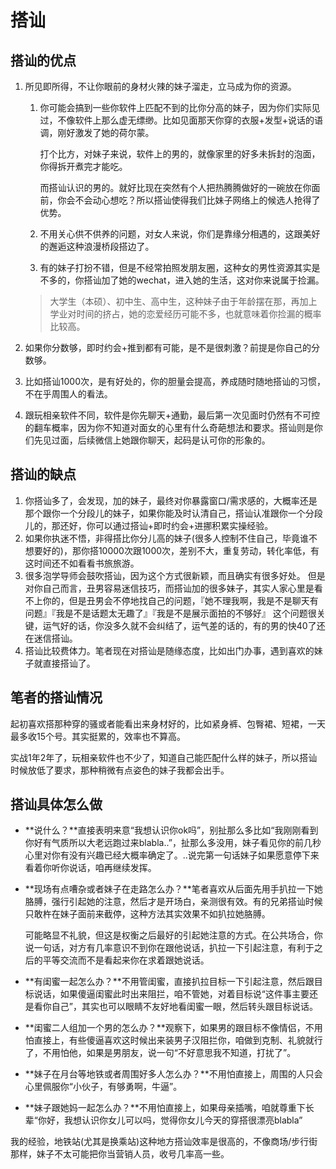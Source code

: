 # 搭讪

## 搭讪的优点

1. 所见即所得，不让你眼前的身材火辣的妹子溜走，立马成为你的资源。
   1. 你可能会搞到一些你软件上匹配不到的比你分高的妹子，因为你们实际见过，不像软件上那么虚无缥缈。比如见面那天你穿的衣服+发型+说话的语调，刚好激发了她的荷尔蒙。

      打个比方，对妹子来说，软件上的男的，就像家里的好多未拆封的泡面，你得拆开煮完才能吃。

      而搭讪认识的男的。就好比现在突然有个人把热腾腾做好的一碗放在你面前，你会不会动心想吃？所以搭讪使得我们比妹子网络上的候选人抢得了优势。
   2. 不用关心供不供养的问题，对女人来说，你们是靠缘分相遇的，这跟美好的邂逅这种浪漫桥段搭边了。
   3. 有的妹子打扮不错，但是不经常拍照发朋友圈，这种女的男性资源其实是不多的，你搭讪加了她的wechat，进入她的生活，这对你来说属于捡漏。
   
   > 大学生（本硕）、初中生、高中生，这种妹子由于年龄摆在那，再加上学业对时间的挤占，她的恋爱经历可能不多，也就意味着你捡漏的概率比较高。
2. 如果你分数够，即时约会+推到都有可能，是不是很刺激？前提是你自己的分数够。
3. 比如搭讪1000次，是有好处的，你的胆量会提高，养成随时随地搭讪的习惯，不在乎周围人的看法。
4. 跟玩相亲软件不同，软件是你先聊天+通勤，最后第一次见面时仍然有不可控的翻车概率，因为你不知道对面女的心里有什么奇葩想法和要求。搭讪则是你们先见过面，后续微信上她跟你聊天，起码是认可你的形象的。

## 搭讪的缺点

1. 你搭讪多了，会发现，加的妹子，最终对你暴露窗口/需求感的，大概率还是那个跟你一个分段儿的妹子，如果你能及时认清自己，搭讪认准跟你一个分段儿的，那还好，你可以通过搭讪+即时约会+进挪积累实操经验。
2. 如果你执迷不悟，非得搭比你分儿高的妹子(很多人控制不住自己，毕竟谁不想要好的)，那你搭10000次跟1000次，差别不大，重复劳动，转化率低，有这时间还不如看看书旅旅游。
3. 很多泡学导师会鼓吹搭讪，因为这个方式很新颖，而且确实有很多好处。
   但是对你自己而言，丑男容易迷信技巧，而搭讪加的很多妹子，其实人家心里是看不上你的，但是丑男会不停地找自己的问题，『她不理我啊，我是不是聊天有问题』『我是不是话题太无趣了』『我是不是展示面拍的不够好』
   这个问题很关键，运气好的话，你没多久就不会纠结了，运气差的话的，有的男的快40了还在迷信搭讪。
4. 搭讪比较费体力。笔者现在对搭讪是随缘态度，比如出门办事，遇到喜欢的妹子就直接搭讪了。

## 笔者的搭讪情况

起初喜欢搭那种穿的骚或者能看出来身材好的，比如紧身裤、包臀裙、短裙，一天最多收15个号。其实挺累的，效率也不算高。

实战1年2年了，玩相亲软件也不少了，知道自己能匹配什么样的妹子，所以搭讪时候放低了要求，那种稍微有点姿色的妹子我都会出手。

## 搭讪具体怎么做

* \*\*说什么？\*\*直接表明来意“我想认识你ok吗”，别扯那么多比如“我刚刚看到你好有气质所以大老远跑过来blabla..”，扯那么多没用，妹子看见你的前几秒心里对你有没有兴趣已经大概率确定了。..说完第一句话妹子如果愿意停下来看着你听你说话，咱再继续发挥。
*   \*\*现场有点嘈杂或者妹子在走路怎么办？\*\*笔者喜欢从后面先用手扒拉一下她胳膊，强行引起她的注意，然后才是开场白，亲测很有效。有的兄弟搭讪时候只敢杵在妹子面前来截停，这种方法其实效果不如扒拉她胳膊。

    可能略显不礼貌，但这是权衡之后最好的引起她注意的方式。在公共场合，你说一句话，对方有几率意识不到你在跟他说话，扒拉一下引起注意，有利于之后的平等交流而不是看起来你在求着跟她说话。
* \*\*有闺蜜一起怎么办？\*\*不用管闺蜜，直接扒拉目标一下引起注意，然后跟目标说话，如果傻逼闺蜜此时出来阻拦，咱不管她，对着目标说“这件事主要还是看你自己”，其实也可以眼睛不友好地看闺蜜一眼，然后转头跟目标说话。
* \*\*闺蜜二人组加一个男的怎么办？\*\*观察下，如果男的跟目标不像情侣，不用怕直接上，有些傻逼喜欢这时候出来装男子汉阻拦你，咱做到克制、礼貌就行了，不用怕他，如果是男朋友，说一句“不好意思我不知道，打扰了”。
* \*\*妹子在月台等地铁或者周围好多人怎么办？\*\*不用怕直接上，周围的人只会心里佩服你“小伙子，有够勇啊，牛逼”。
* \*\*妹子跟她妈一起怎么办？\*\*不用怕直接上，如果母亲插嘴，咱就尊重下长辈“你好，我想认识你女儿可以吗，觉得你女儿今天的穿搭很漂亮blabla”

我的经验，地铁站(尤其是换乘站)这种地方搭讪效率是很高的，不像商场/步行街那样，妹子不太可能把你当营销人员，收号几率高一些。
